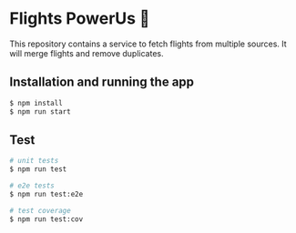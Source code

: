 # Flights PowerUs 🛫

This repository contains a service to fetch flights from multiple sources. It will merge flights and remove duplicates. 



## Installation and running the app

```bash
$ npm install
$ npm run start
```

## Test

```bash
# unit tests
$ npm run test

# e2e tests
$ npm run test:e2e

# test coverage
$ npm run test:cov
```
